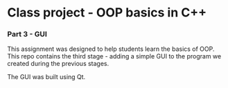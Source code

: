 # Class project - OOP basics in C++
### Part 3 - GUI
This assignment was designed to help students learn the basics of OOP. This repo contains the third stage - adding a simple GUI to the program we created during the previous stages.

The GUI was built using Qt.
